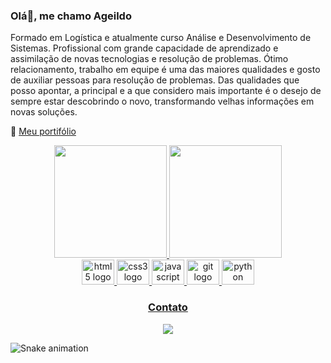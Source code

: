 ### Olá👋, me chamo Ageildo

Formado em Logística e atualmente curso Análise e Desenvolvimento de Sistemas. 
Profissional com grande capacidade de aprendizado e assimilação de novas tecnologias e resolução de 
problemas. 
Ótimo relacionamento, trabalho em equipe é uma das maiores qualidades e gosto de auxiliar pessoas para 
resolução de problemas. 
Das qualidades que posso apontar, a principal e a que considero mais importante é o desejo de sempre estar 
descobrindo o novo, transformando velhas informações em novas soluções.


📌 [Meu portifólio]()


<div align="center">

<div>
<a href="https://github.com/Ageildo">
<img loading="lazy" height="180em" src="https://github-readme-stats.vercel.app/api/top-langs/?username=Ageildo&layout=compact&langs_count=7&theme=dracula"/>
<img loading="lazy" height="180em" src="https://github-readme-stats.vercel.app/api?username=Ageildo&show_icons=true&theme=dracula&include_all_commits=true&count_private=true"/>
</div>


<img src="https://cdn.jsdelivr.net/gh/devicons/devicon@latest/icons/html5/html5-original-wordmark.svg" height="40" width="52" alt="html5 logo" />
<img src="https://cdn.jsdelivr.net/gh/devicons/devicon@latest/icons/css3/css3-original-wordmark.svg" height="40" width="52" alt="css3 logo" />
<img src="https://cdn.jsdelivr.net/gh/devicons/devicon@latest/icons/javascript/javascript-original.svg" height="40" width="52" alt="javascript logo" />
<img src="https://cdn.jsdelivr.net/gh/devicons/devicon@latest/icons/git/git-original-wordmark.svg" height="40" width="52" alt="git logo" />
<img src="https://cdn.jsdelivr.net/gh/devicons/devicon@latest/icons/python/python-original-wordmark.svg" height="40" width="52" alt="python logo" />


### Contato
 
 <a href="https://www.linkedin.com/in/ageildo-vitorino/">
   <img src="https://img.shields.io/badge/LinkedIn-0077B5?style=for-the-badge&logo=linkedin&logoColor=white" />
 </a>

 
</div>

![Snake animation](https://github.com/Ageildo/blob/output/github-contribution-grid-snake.svg)


